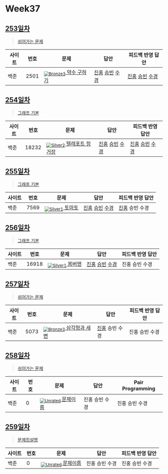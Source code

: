 <!-- tier 리스트 S -->
[Unrated]: https://user-images.githubusercontent.com/33937365/126247607-85783912-c11a-4d50-ac36-8cc7dcb75cd2.png
[Bronze5]: https://user-images.githubusercontent.com/33937365/126247611-e362d727-17a4-4737-a232-5827e185ab7c.png
[Bronze4]: https://user-images.githubusercontent.com/33937365/126247612-89cbc675-e1d4-43a2-950b-1cb014dca697.png
[Bronze3]: https://user-images.githubusercontent.com/33937365/126247613-b8408610-7bc4-40f8-804f-a30a45ddbb68.png
[Bronze2]: https://user-images.githubusercontent.com/33937365/126247614-d85dc6ff-a520-4c00-82bd-eb593b156bd8.png
[Bronze1]: https://user-images.githubusercontent.com/33937365/126247616-04b2ab30-9891-4b7b-8cb4-38e99b97e834.png
[Silver5]: https://user-images.githubusercontent.com/33937365/126247618-38c5c905-672b-4d75-808e-8a7d45ea577d.png
[Silver4]: https://user-images.githubusercontent.com/33937365/126247620-ba2d1b96-b0aa-4b88-80c5-71569c69bbc3.png
[Silver3]: https://user-images.githubusercontent.com/33937365/126247621-1b55b7f4-3a79-4348-8a63-f00c1813853e.png
[Silver2]: https://user-images.githubusercontent.com/33937365/126247622-a83b30a9-6618-4593-b775-6f6730afd3f6.png
[Silver1]: https://user-images.githubusercontent.com/33937365/126247625-8d82f8ab-6f95-4ef8-a243-be31f548596e.png
[Gold5]: https://user-images.githubusercontent.com/33937365/126247627-2979d4d5-915a-4c4e-adb7-c171f9bafe28.png
<!-- tier 리스트 E -->

# Week37

## [253일차](Day253)

> [쉬어가는 문제](https://www.acmicpc.net/group/workbook/view/9797/37125)

| 사이트 | 번호 | 문제                 | 답안                | 피드백 반영 답안    |
| ------ | ---- | -------------------- | ------------------- | ------------------- |
| 백준   | 2501    | [<sub>![Bronze3]</sub> 약수 구하기](https://www.acmicpc.net/problem/2501) | [진홍](Day253/boj2501_kjh.java) [승빈](Day253/boj2501_wsb.java) [수경](Day253/boj2501_hsk.js) | [진홍](Day253/boj2501_kjh.java) [승빈](Day253/boj2501_wsb.java) [수경](Day253/boj2501_hsk.js) |

## [254일차](Day254)

> [그래프 기본](https://www.acmicpc.net/group/workbook/view/9797/37177)

| 사이트 | 번호 | 문제                 | 답안                | 피드백 반영 답안    |
| ------ | ---- | -------------------- | ------------------- | ------------------- |
| 백준   | 18232 | [<sub>![Silver2]</sub> 텔레포트 정거장](https://www.acmicpc.net/problem/18232) | [진홍](Day254/boj18232_kjh.java) [승빈](Day254/boj18232_wsb.java) [수경](Day254/boj18232_hsk.js) | [진홍](Day254/boj18232_kjh.java) [승빈](Day254/boj18232_wsb_fb.java) [수경](Day254/boj18232_hsk.js) |

## [255일차](Day255)

> [그래프 기본](https://www.acmicpc.net/group/workbook/view/9797/37201)

| 사이트 | 번호 | 문제                 | 답안                | 피드백 반영 답안    |
| ------ | ---- | -------------------- | ------------------- | ------------------- |
| 백준   | 7569 | [<sub>![Silver1]</sub> 토마토](https://www.acmicpc.net/problem/7569) | [진홍](Day255/boj7569_kjh.java) [승빈](Day255/boj7569_wsb.java) [수경](Day255/boj7569_hsk.js) | [진홍](Day255/boj7569_kjh.java) 승빈 수경 |

## [256일차](Day256)

> [그래프 기본](https://www.acmicpc.net/group/workbook/view/9797/37228)

| 사이트 | 번호 | 문제                 | 답안                | 피드백 반영 답안    |
| ------ | ---- | -------------------- | ------------------- | ------------------- |
| 백준   | 16918 | [<sub>![Silver1]</sub> 봄버맨](https://www.acmicpc.net/problem/16918) | [진홍](Day256/boj16918_kjh.java) [승빈](Day256/boj16918_wsb.java) [수경](Day256/boj16918_hsk.js) | 진홍 승빈 수경 |

## [257일차](Day257)

> [쉬어가는 문제](https://www.acmicpc.net/group/workbook/view/9797/37271)

| 사이트 | 번호 | 문제                 | 답안                | 피드백 반영 답안    |
| ------ | ---- | -------------------- | ------------------- | ------------------- |
| 백준   | 5073 | [<sub>![Bronze3]</sub> 삼각형과 세 변](https://www.acmicpc.net/problem/5073) | [진홍](Day257/boj5073_kjh.py) 승빈 수경 | 진홍 승빈 수경 |

## [258일차](Day258) 

> [쉬어가는 문제](문제집링크)

| 사이트 | 번호 | 문제                 | 답안                | Pair Programming    |
| ------ | ---- | -------------------- | ------------------- | ------------------- |
| 백준 | 0 | [<sub>![Unrated]</sub> 문제이름](문제링크) | 진홍 승빈 수경 | 진홍 승빈 수경 |


## [259일차](Day259)

> [문제집설명](문제집링크)

| 사이트 | 번호 | 문제                 | 답안                | 피드백 반영 답안    |
| ------ | ---- | -------------------- | ------------------- | ------------------- |
| 백준   | 0    | [<sub>![Unrated]</sub> 문제이름](문제링크) | 진홍 승빈 수경 | 진홍 승빈 수경 |

